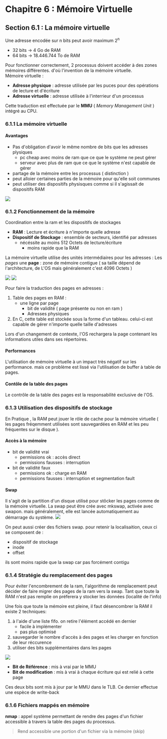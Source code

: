 # Chapitre 6 : Mémoire Virtuelle
## Section 6.1 : La mémoire virtuelle
Une adresse encodée sur n bits peut avoir maximum 2<sup>n</sup> 

* 32 bits -> 4 Go de RAM 
* 64 bits -> 18.446.744 To de RAM

Pour fonctionner correctement, 2 processus doivent accéder à des zones mémoires différentes. d'où l'invention de la mémoire virtuelle.   
Mémoire virtuelle :

* **Adresse physique** : adresse utilisée par les puces pour des opérations de lecture et d'écriture 
* **Adresse virtuelle** : adresse utilisée à l'interrieur d'un processus

Cette traduction est effectuée par le **MMU** ( *Memory Management Unit* ) intégré au CPU. 

### 6.1.1 La mémoire virtuelle
#### Avantages 

* Pas d'obligation d'avoir le même nombre de bits que les adresses plysiques
	* pc cheap avec moins de ram que ce que le système ne peut gérer
	* serveur avec plus de ram que ce que le système n'est capable de gérer
* partage de la mémoire entre les processus ( distinction )
* peut alloier certaines parties de la mémoire pour qu'elle soit communes
* peut utiliser des dispositifs physisques comme si il s'agissait de dispositifs RAM 

![](https://raw.githubusercontent.com/Twan0u/Sinf12BA/master/LSINF1252-Syst%C3%A8mes%20Informatiques1/img/swap.png)

### 6.1.2 Fonctionnement de la mémoire
Coordination entre la ram et les dispositifs de stockages

* **RAM** : Lecture et écriture à n'importe quelle adresse
* **Dispositif de Stockage** : ensemble de secteurs, identifié par adresses 
	* nécéssite au moins 512 Octets de lecture/écriture
		* moins rapide que la RAM

La mémoire virtuelle utilise des unités intermédiaires pour les adresses : Les *pages*
une **page** : zone de mémoire contigue ( sa taille dépend de l'architecture, de L'OS mais généralement c'est 4096 Octets )

![](https://raw.githubusercontent.com/Twan0u/Sinf12BA/master/LSINF1252-Syst%C3%A8mes%20Informatiques1/img/page.png)
![](https://raw.githubusercontent.com/Twan0u/Sinf12BA/master/LSINF1252-Syst%C3%A8mes%20Informatiques1/img/table.png)

Pour faire la traduction des pages en adresses : 
1. Table des pages en RAM : 
	* une ligne par page
		* bit de validité ( page présente ou non en ram )
		*  Adresses physiques
2. En C, cette table est stockée sous la forme d'un tableau. celui-ci est capable de gérer n'importe quelle taille d'adresses

Lors d'un changement de contexte, l'OS rechargera la page contenant les informations utiles dans ses répertoires.

#### Performances
L'utilisation de mémoire virtuelle à un impact très négatif sur les performance. mais ce problème est lissé via l'utilisation de buffer à table de pages.

#### Contôle de la table des pages 
Le contrôle de la table des pages est la responsabilité exclusive de l'OS.

### 6.1.3 Utilisation des dispositifs de stockage
En Pratique , la RAM peut jouer le rôle de cache pour la mémoire virtuelle ( les pages fréqemment utilisées sont sauvegardées en RAM et les peu fréquentes sur le disque ). 
#### Accès à la mémoire

* bit de validité vrai
	* permissions ok : accès direct
	* permissions fausses : interruption
* bit de validité faux
	* permissions ok : charge en RAM
	* permissions fausses : interruption et segmentation fault 

#### Swap
Il s'agit de la partition d'un disque utilisé pour stôcker les pages comme de la mémoire virtuelle. La swap peut être crée avec mkswap, activée avec swapon. mais généralement, elle est lancée automatiquement au démarrage du système.
![](https://raw.githubusercontent.com/Twan0u/Sinf12BA/master/LSINF1252-Syst%C3%A8mes%20Informatiques1/img/swap2.png)

On peut aussi créer des fichiers swap. pour retenir la localisaition, ceux ci se composent de  : 

* dispositif de stockage
* inode
* offset 

ils sont moins rapide que la swap car pas forcément contigu

### 6.1.4 Stratégie du remplacement des pages
Pour éviter l'encombrement de la ram, l'algorithme de remplacement peut décider de faire migrer des pages de la ram vers la swap.
Tant que toute la RAM n'est pas remplie on préferera y stocker les données (localité de l'info)

Une fois que toute la mémoire est pleine, il faut désencombrer la RAM il existe 2 techniques:

1. à l'aide d'une liste fifo. on retire l'élément accédé en dernier
	* facile à implémenter
	* pas plus optimisé
2. sauvegarder le nombre d'accès à des pages et les charger en fonction de leur réccurence
3. utiliser des bits supplémentaires dans les pages 

![](https://raw.githubusercontent.com/Twan0u/Sinf12BA/master/LSINF1252-Syst%C3%A8mes%20Informatiques1/img/page2.png)

* **Bit de Référence** : mis à vrai par le MMU
* **Bit de modification** : mis à vrai à chaque écriture qui est relié à cette page

Ces deux bits sont mis à jour par le MMU dans le TLB. Ce dernier effectue une espèce de write-back

### 6.1.6 Fichiers mappés en mémoire
**nmap** : appel système permettant de rendre des pages d'un fichier accessible à travers la table des pages du processus.

> Rend accessible une portion d'un fichier via la mémoire
(skip)









